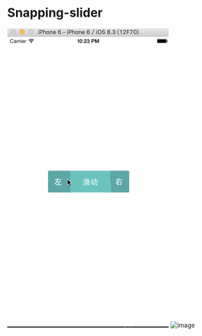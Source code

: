 # Snapping-slider
![image](https://github.com/flowers520/Snapping-slider/blob/master/slider.gif)
![image](https://github.com/flowers520/Snapping-slider/blob/master/上.gif)
